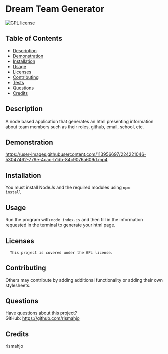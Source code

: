 # Dream Team Generator
[![GPL license](https://img.shields.io/badge/License-GPL-blue.svg)](http://perso.crans.org/besson/LICENSE.html)
## Table of Contents
* [Description](#description)
* [Demonstration](#demonstration)
* [Installation](#installation)
* [Usage](#usage)
* [Licenses](#licenses)
* [Contributing](#contributing)
* [Tests](#tests)
* [Questions](#questions)
* [Credits](#credits)
## Description
A node based application that generates an html presenting information about team members such as their roles, github, email, school, etc.

## Demonstration


https://user-images.githubusercontent.com/113956697/224221046-53047462-779e-4cac-b1db-84c9076a609d.mp4


## Installation
You must install NodeJs and the required modules using  <code>npm install</code>

## Usage
Run the program with <code>node index.js</code> and then fill in the information requested in the terminal to generate your html page.

## Licenses
      This project is covered under the GPL license.

## Contributing
Others may contribute by adding additional functionality or adding their own stylesheets.

## Questions
Have questions about this project?  
GitHub: https://github.com/rismahjo  

## Credits
rismahjo
